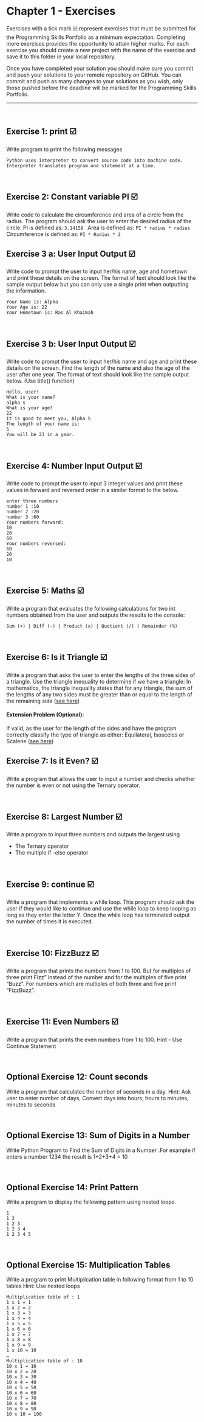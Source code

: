 # Chapter 1 - Exercises

Exercises with a tick mark ☑️ represent exercises that must be submitted for the Programming Skills Portfolio as a minimum expectation. Completing more exercises provides the opportunity to attain higher marks. For each exercise you should create a new project with the name of the exercise and save it to this folder in your local repository.

Once you have completed your solution you should make sure you commit and push your solutions to your remote repository on GitHub. You can commit and push as many changes to your solutions as you wish, only those pushed before the deadline will be marked for the Programming Skills Portfolio.

---
&nbsp;

## Exercise 1: print ☑️ 

Write program to print the following messages

```
Python uses interpreter to convert source code into machine code.
Interpreter translates program one statement at a time.
```
&nbsp;
&nbsp;
## Exercise 2: Constant variable PI ☑️ 
Write code to calculate the circumference and area of a circle from the radius. The program should ask the user to enter the desired radius of the circle.
PI is defined as: ```3.14159 ```
Area is defined as: ```PI * radius * radius ```
Circumference is defined as: ```PI * Radius * 2```
&nbsp;
&nbsp;
## Exercise 3 a: User Input Output ☑️ 
Write code to prompt the user to input her/his name, age and hometown and print these details on the screen. The format of text should look like the sample output below but you can only use a single print when outputting the information.
```
Your Name is: Alpha
Your Age is: 22
Your Hometown is: Ras Al Khaimah
```
&nbsp;
&nbsp;
## Exercise 3 b: User Input Output ☑️ 
Write code to prompt the user to input her/his name and age and print these details on the screen. Find the length of the name and also the age of the user after one year.
The format of text should look like the sample output below.
(Use title() function)
```
Hello, user!
What is your name?
alpha s
What is your age?
22
It is good to meet you, Alpha S
The length of your name is:
5
You will be 23 in a year.
```
&nbsp;
&nbsp;
## Exercise 4: Number Input Output ☑️ 
Write code to prompt the user to input 3 integer values and print these values in forward and reversed order in a similar format to the below.
```
enter three numbers
number 1 :10
number 2 :20
number 3 :60
Your numbers forward:
10
20
60
Your numbers reversed:
60
20
10
```
&nbsp;
&nbsp;
## Exercise 5: Maths ☑️ 
Write a program that evaluates the following calculations for two int numbers obtained from the user and outputs the results to the console:

```Sum (+) | Diff (-) | Product (x) | Quotient (/) | Remainder (%)```

&nbsp;
&nbsp;
## Exercise 6: Is it Triangle ☑️ 
Write a program that asks the user to enter the lengths of the three sides of a triangle.
Use the triangle inequality to determine if we have a triangle: In mathematics, the triangle inequality states that for any triangle, the sum of the lengths of any two sides must be greater than or equal to the length of the remaining side ([see here](https://en.wikipedia.org/wiki/Triangle_inequality))
#### Extension Problem (Optional):
If valid, as the user for the length of the sides and have the program correctly classify the type of triangle as either: Equilateral, Isosceles or Scalene  ([see here](https://www.mathsisfun.com/triangle.html))
&nbsp;
&nbsp;

## Exercise 7: Is it Even? ☑️ 
Write a program that allows the user to input a number and checks whether the number is even or not using the Ternary operator.

&nbsp;
&nbsp;
## Exercise 8: Largest Number ☑️ 
Write a program to input three numbers and outputs the largest using
- The Ternary operator
- The multiple if -else operator

&nbsp;
&nbsp;
## Exercise 9: continue ☑️ 
Write a program that implements a while loop. This program should ask the user if they would like to continue and use the while loop to keep looping as long as they enter the letter Y. Once the while loop has terminated output the number of times it is executed.

&nbsp;
&nbsp;
## Exercise 10: FizzBuzz ☑️ 
Write a program that prints the numbers from 1 to 100. But for multiples of three print Fizz” instead of the number and for the multiples of five print “Buzz”. For numbers which are multiples of both three and five print “FizzBuzz”.

&nbsp;
&nbsp;
## Exercise 11: Even Numbers ☑️ 
Write a program that prints the even numbers from 1 to 100. 
Hint - Use Continue Statement

&nbsp;
&nbsp;
## Optional Exercise 12:  Count seconds
Write a program that calculates the number of seconds in a day.
Hint: Ask user to enter number of days, Convert days into hours, hours to minutes, minutes to seconds

&nbsp;
&nbsp;
## Optional Exercise 13: Sum of Digits in a Number 
Write Python Program to Find the Sum of Digits in a Number .For example if enters a number 1234 the result is 1+2+3+4 = 10

&nbsp;
&nbsp;
## Optional Exercise 14: Print Pattern
Write a program to display the following pattern using nested loops.
```
1
1 2
1 2 3
1 2 3 4
1 2 3 4 5
```
&nbsp;
&nbsp;
## Optional Exercise 15: Multiplication Tables

Write a program to print Multiplication table in following format from 1 to 10 tables
Hint: Use nested loops
```
Multiplication table of : 1
1 x 1 = 1
1 x 2 = 2
1 x 3 = 3
1 x 4 = 4
1 x 5 = 5
1 x 6 = 6
1 x 7 = 7
1 x 8 = 8
1 x 9 = 9
1 x 10 = 10
…
Multiplication table of : 10
10 x 1 = 10
10 x 2 = 20
10 x 3 = 30
10 x 4 = 40
10 x 5 = 50
10 x 6 = 60
10 x 7 = 70
10 x 8 = 80
10 x 9 = 90
10 x 10 = 100
```
